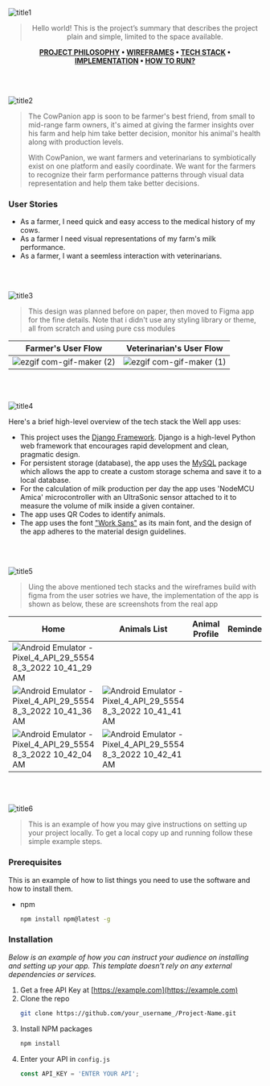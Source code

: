 ![title1](https://user-images.githubusercontent.com/105279237/182450353-e831f6e5-30cb-4408-93f8-dbdbb88208b1.svg)

<div align="center">

> Hello world! This is the project’s summary that describes the project plain and simple, limited to the space available. 

**[PROJECT PHILOSOPHY](#) • [WIREFRAMES](#) • [TECH STACK](#) • [IMPLEMENTATION](#) • [HOW TO RUN?](#)**

</div>

<br><br>

![title2](https://user-images.githubusercontent.com/105279237/182450471-80b7b409-9d35-4fc1-a3cc-c7b2f9062e73.svg)


> The CowPanion app is soon to be farmer's best friend, from small to mid-range farm owners, it's aimed at giving the farmer insights over his farm and help him take better decision, monitor his animal's health along with production levels.
> 
> With CowPanion, we want farmers and veterinarians to symbiotically exist on one platform and easily coordinate. We want for the farmers to recognize their farm performance patterns through visual data representation and help them take better decisions.

### User Stories
- As a farmer, I need quick and easy access to the medical history of my cows.
- As a farmer I need visual representations of my farm's milk performance.
- As a farmer, I want a seemless interaction with veterinarians.

<br><br>

![title3](https://user-images.githubusercontent.com/105279237/182450491-e70cf25a-d1d4-4f5c-9692-396839d92c97.svg)


> This design was planned before on paper, then moved to Figma app for the fine details.
Note that i didn't use any styling library or theme, all from scratch and using pure css modules

| Farmer's User Flow  | Veterinarian's User Flow  |
| -----------------| -----|
| ![ezgif com-gif-maker (2)](https://user-images.githubusercontent.com/105279237/182549379-5ea46e06-c9bf-40d9-8a2c-3c1e61e9953a.gif) | ![ezgif com-gif-maker (1)](https://user-images.githubusercontent.com/105279237/182549327-97727b40-11bb-4f54-87ac-860e8a0357fb.gif) |



<br><br>

![title4](https://user-images.githubusercontent.com/105279237/182450509-8384e315-deef-4bb1-a523-61a3e81a9076.svg)


Here's a brief high-level overview of the tech stack the Well app uses:

- This project uses the [Django Framework](https://www.djangoproject.com/). Django is a high-level Python web framework that encourages rapid development and clean, pragmatic design.
- For persistent storage (database), the app uses the [MySQL](https://www.mysql.com/) package which allows the app to create a custom storage schema and save it to a local database.
- For the calculation of milk production per day the app uses 'NodeMCU Amica' microcontroller with an UltraSonic sensor attached to it to measure the volume of milk inside a given container.
- The app uses QR Codes to identify animals.
- The app uses the font ["Work Sans"](https://fonts.google.com/specimen/Work+Sans) as its main font, and the design of the app adheres to the material design guidelines.



<br><br>

![title5](https://user-images.githubusercontent.com/105279237/182450544-1a7db30b-a2b0-4fd7-9d87-f9907d2ea791.svg)


> Uing the above mentioned tech stacks and the wireframes build with figma from the user sotries we have, the implementation of the app is shown as below, these are screenshots from the real app

| Home  | Animals List | Animal Profile | Reminders | Profile |
| ------| -------------| ---------------| ----------| ----------|
| ![Android Emulator - Pixel_4_API_29_5554 8_3_2022 10_41_29 AM](https://user-images.githubusercontent.com/105279237/182554241-91dbe443-e382-454a-a76b-56cda24074b6.png) |  
![Android Emulator - Pixel_4_API_29_5554 8_3_2022 10_41_36 AM](https://user-images.githubusercontent.com/105279237/182554310-90799671-a376-4247-996f-42c9fa916557.png) | ![Android Emulator - Pixel_4_API_29_5554 8_3_2022 10_41_41 AM](https://user-images.githubusercontent.com/105279237/182554347-84d78143-1bb6-425e-ab1e-c837b0224f6b.png) | 
![Android Emulator - Pixel_4_API_29_5554 8_3_2022 10_42_04 AM](https://user-images.githubusercontent.com/105279237/182554696-6897da74-e2ea-4472-9f02-16cfb864e198.png) | ![Android Emulator - Pixel_4_API_29_5554 8_3_2022 10_42_41 AM](https://user-images.githubusercontent.com/105279237/182554756-cc82a6ba-0374-4014-853f-21921a2ad052.png) |





<br><br>

![title6](https://user-images.githubusercontent.com/105279237/182450571-c9c29231-8f9f-4e1b-8751-4f4e40a6e20d.svg)


> This is an example of how you may give instructions on setting up your project locally.
To get a local copy up and running follow these simple example steps.

### Prerequisites

This is an example of how to list things you need to use the software and how to install them.
* npm
  ```sh
  npm install npm@latest -g
  ```

### Installation

_Below is an example of how you can instruct your audience on installing and setting up your app. This template doesn't rely on any external dependencies or services._

1. Get a free API Key at [https://example.com](https://example.com)
2. Clone the repo
   ```sh
   git clone https://github.com/your_username_/Project-Name.git
   ```
3. Install NPM packages
   ```sh
   npm install
   ```
4. Enter your API in `config.js`
   ```js
   const API_KEY = 'ENTER YOUR API';
   ```


